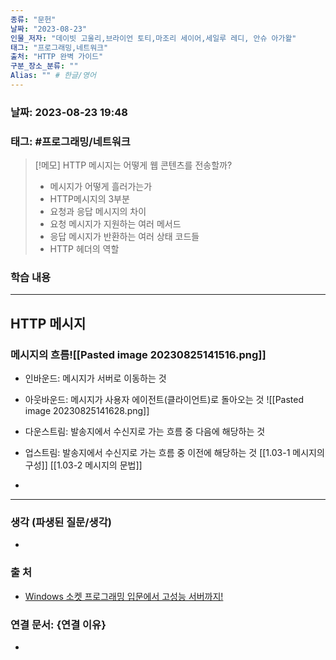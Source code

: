 ```yaml
---
종류: "문헌"
날짜: "2023-08-23"
인물_저자: "데이빗 고울리,브라이언 토티,마조리 세이어,세일루 레디, 안슈 아가왈"
태그: "프로그래밍,네트워크"
출처: "HTTP 완벽 가이드"
구분_장소_분류: ""
Alias: "" # 한글/영어
---
```


### 날짜: 2023-08-23 19:48
### 태그: #프로그래밍/네트워크

>[!메모]
> HTTP 메시지는 어떻게 웹 콘텐츠를 전송할까?
> - 메시지가 어떻게 흘러가는가
> - HTTP메시지의 3부분
> - 요청과 응답 메시지의 차이
> - 요청 메시지가 지원하는 여러 메서드
> - 응답 메시지가 반환하는 여러 상태 코드들
> - HTTP 헤더의 역할


### 학습 내용
---
## HTTP 메시지
### 메시지의 흐름![[Pasted image 20230825141516.png]]
- 인바운드: 메시지가 서버로 이동하는 것
- 아웃바운드: 메시지가 사용자 에이전트(클라이언트)로 돌아오는 것
![[Pasted image 20230825141628.png]]
- 다운스트림: 발송지에서 수신지로 가는 흐름 중 다음에 해당하는 것
- 업스트림: 발송지에서 수신지로 가는 흐름 중 이전에 해당하는 것
[[1.03-1 메시지의 구성]]
[[1.03-2 메시지의 문법]]


- 

---
### 생각 (파생된 질문/생각)
- 
### 출 처
- [Windows 소켓 프로그래밍 입문에서 고성능 서버까지! ](https://www.inflearn.com/course/%EC%9C%88%EB%8F%84%EC%9A%B0-%EC%86%8C%EC%BC%93-%EC%9E%85%EB%AC%B8-%EA%B3%A0%EC%84%B1%EB%8A%A5-%EC%84%9C%EB%B2%84)

### 연결 문서: {연결 이유}
- 